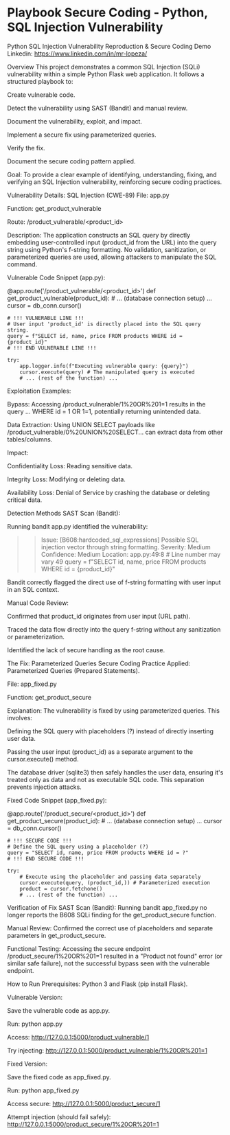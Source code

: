 # Playbook Secure Coding - Python, SQL Injection Vulnerability

Python SQL Injection Vulnerability Reproduction & Secure Coding Demo
Linkedin: https://www.linkedin.com/in/mr-lopeza/

Overview
This project demonstrates a common SQL Injection (SQLi) vulnerability within a simple Python Flask web application. It follows a structured playbook to:

Create vulnerable code.

Detect the vulnerability using SAST (Bandit) and manual review.

Document the vulnerability, exploit, and impact.

Implement a secure fix using parameterized queries.

Verify the fix.

Document the secure coding pattern applied.

Goal: To provide a clear example of identifying, understanding, fixing, and verifying an SQL Injection vulnerability, reinforcing secure coding practices.

Vulnerability Details: SQL Injection (CWE-89)
File: app.py

Function: get_product_vulnerable

Route: /product_vulnerable/<product_id>

Description:
The application constructs an SQL query by directly embedding user-controlled input (product_id from the URL) into the query string using Python's f-string formatting. No validation, sanitization, or parameterized queries are used, allowing attackers to manipulate the SQL command.

Vulnerable Code Snippet (app.py):

@app.route('/product_vulnerable/<product_id>')
def get_product_vulnerable(product_id):
    # ... (database connection setup) ...
    cursor = db_conn.cursor()

    # !!! VULNERABLE LINE !!!
    # User input 'product_id' is directly placed into the SQL query string.
    query = f"SELECT id, name, price FROM products WHERE id = {product_id}"
    # !!! END VULNERABLE LINE !!!

    try:
        app.logger.info(f"Executing vulnerable query: {query}")
        cursor.execute(query) # The manipulated query is executed
        # ... (rest of the function) ...

Exploitation Examples:

Bypass: Accessing /product_vulnerable/1%20OR%201=1 results in the query ... WHERE id = 1 OR 1=1, potentially returning unintended data.

Data Extraction: Using UNION SELECT payloads like /product_vulnerable/0%20UNION%20SELECT... can extract data from other tables/columns.

Impact:

Confidentiality Loss: Reading sensitive data.

Integrity Loss: Modifying or deleting data.

Availability Loss: Denial of Service by crashing the database or deleting critical data.

Detection Methods
SAST Scan (Bandit):

Running bandit app.py identified the vulnerability:

>> Issue: [B608:hardcoded_sql_expressions] Possible SQL injection vector through string formatting.
   Severity: Medium   Confidence: Medium
   Location: app.py:49:8 # Line number may vary
   49         query = f"SELECT id, name, price FROM products WHERE id = {product_id}"

Bandit correctly flagged the direct use of f-string formatting with user input in an SQL context.

Manual Code Review:

Confirmed that product_id originates from user input (URL path).

Traced the data flow directly into the query f-string without any sanitization or parameterization.

Identified the lack of secure handling as the root cause.

The Fix: Parameterized Queries
Secure Coding Practice Applied: Parameterized Queries (Prepared Statements).

File: app_fixed.py

Function: get_product_secure

Explanation:
The vulnerability is fixed by using parameterized queries. This involves:

Defining the SQL query with placeholders (?) instead of directly inserting user data.

Passing the user input (product_id) as a separate argument to the cursor.execute() method.

The database driver (sqlite3) then safely handles the user data, ensuring it's treated only as data and not as executable SQL code. This separation prevents injection attacks.

Fixed Code Snippet (app_fixed.py):

@app.route('/product_secure/<product_id>')
def get_product_secure(product_id):
    # ... (database connection setup) ...
    cursor = db_conn.cursor()

    # !!! SECURE CODE !!!
    # Define the SQL query using a placeholder (?)
    query = "SELECT id, name, price FROM products WHERE id = ?"
    # !!! END SECURE CODE !!!

    try:
        # Execute using the placeholder and passing data separately
        cursor.execute(query, (product_id,)) # Parameterized execution
        product = cursor.fetchone()
        # ... (rest of the function) ...

Verification of Fix
SAST Scan (Bandit): Running bandit app_fixed.py no longer reports the B608 SQLi finding for the get_product_secure function.

Manual Review: Confirmed the correct use of placeholders and separate parameters in get_product_secure.

Functional Testing: Accessing the secure endpoint /product_secure/1%20OR%201=1 resulted in a "Product not found" error (or similar safe failure), not the successful bypass seen with the vulnerable endpoint.

How to Run
Prerequisites: Python 3 and Flask (pip install Flask).

Vulnerable Version:

Save the vulnerable code as app.py.

Run: python app.py

Access: http://127.0.0.1:5000/product_vulnerable/1

Try injecting: http://127.0.0.1:5000/product_vulnerable/1%20OR%201=1

Fixed Version:

Save the fixed code as app_fixed.py.

Run: python app_fixed.py

Access secure: http://127.0.0.1:5000/product_secure/1

Attempt injection (should fail safely): http://127.0.0.1:5000/product_secure/1%20OR%201=1
